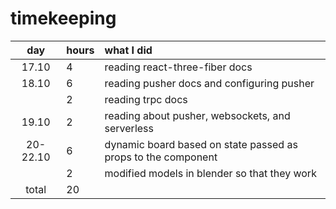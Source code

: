 # timekeeping

|   day    | hours | what I did                                                    |
| :------: | :---- | :------------------------------------------------------------ |
|  17.10   | 4     | reading react-three-fiber docs                                |
|  18.10   | 6     | reading pusher docs and configuring pusher                    |
|          | 2     | reading trpc docs                                             |
|  19.10   | 2     | reading about pusher, websockets, and serverless              |
| 20-22.10 | 6     | dynamic board based on state passed as props to the component |
|          | 2     | modified models in blender so that they work                  |
|  total   | 20    |                                                               |
